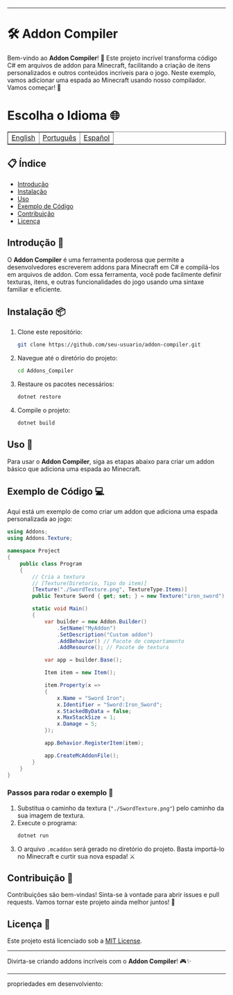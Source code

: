 ---
# 🛠️ Addon Compiler

Bem-vindo ao **Addon Compiler**! 🎉 Este projeto incrível transforma código C# em arquivos de addon para Minecraft, facilitando a criação de itens personalizados e outros conteúdos incríveis para o jogo. Neste exemplo, vamos adicionar uma espada ao Minecraft usando nosso compilador. Vamos começar! 🚀

# Escolha o Idioma 🌐

<table border=1>
  <tr>
    <td><a href="https://github.com/JaymeFernandes/Addons_Compiler/blob/main/README.md">English</a></td>
    <td><a href="https://github.com/JaymeFernandes/Addons_Compiler/blob/main/README_pt.md">Português</a></td>
    <td><a href="https://github.com/JaymeFernandes/Addons_Compiler/blob/main/README_es.md">Español</a></td>
  </tr>
</table>

## 📋 Índice

- [Introdução](#introdução-🌟)
- [Instalação](#instalação-📦)
- [Uso](#uso-🚀)
- [Exemplo de Código](#exemplo-de-código-💻)
- [Contribuição](#contribuição-📜)
- [Licença](#licença-📄)

## Introdução 🌟

O **Addon Compiler** é uma ferramenta poderosa que permite a desenvolvedores escreverem addons para Minecraft em C# e compilá-los em arquivos de addon. Com essa ferramenta, você pode facilmente definir texturas, itens, e outras funcionalidades do jogo usando uma sintaxe familiar e eficiente.

## Instalação 📦

1. Clone este repositório:
   ```sh
   git clone https://github.com/seu-usuario/addon-compiler.git
   ```

2. Navegue até o diretório do projeto:
   ```sh
   cd Addons_Compiler
   ```

3. Restaure os pacotes necessários:
   ```sh
   dotnet restore
   ```

4. Compile o projeto:
   ```sh
   dotnet build
   ```

## Uso 🚀

Para usar o **Addon Compiler**, siga as etapas abaixo para criar um addon básico que adiciona uma espada ao Minecraft.

## Exemplo de Código 💻

Aqui está um exemplo de como criar um addon que adiciona uma espada personalizada ao jogo:

```csharp
using Addons;
using Addons.Texture;

namespace Project
{
    public class Program
    {
        // Cria a textura
        // [Texture(Diretorio, Tipo do item)]
        [Texture("./SwordTexture.png", TextureType.Items)]
        public Texture Sword { get; set; } = new Texture("iron_sword"); // Nome da textura

        static void Main()
        {
            var builder = new Addon.Builder()
                .SetName("MyAddon")
                .SetDescription("Custom addon")
                .AddBehavior() // Pacote de comportamento
                .AddResource(); // Pacote de textura

            var app = builder.Base();

            Item item = new Item();

            item.Property(x =>
            {
                x.Name = "Sword Iron";
                x.Identifier = "Sword:Iron_Sword";
                x.StackedByData = false;
                x.MaxStackSize = 1;
                x.Damage = 5;
            });

            app.Behavior.RegisterItem(item);

            app.CreateMcAddonFile();
        }
    }
}
```

### Passos para rodar o exemplo 📜

1. Substitua o caminho da textura (`"./SwordTexture.png"`) pelo caminho da sua imagem de textura.
2. Execute o programa:
   ```sh
   dotnet run
   ```
3. O arquivo `.mcaddon` será gerado no diretório do projeto. Basta importá-lo no Minecraft e curtir sua nova espada! ⚔️

## Contribuição 🤝

Contribuições são bem-vindas! Sinta-se à vontade para abrir issues e pull requests. Vamos tornar este projeto ainda melhor juntos! 💪

## Licença 📄

Este projeto está licenciado sob a [MIT License](LICENSE).

---

Divirta-se criando addons incríveis com o **Addon Compiler**! 🎮✨


---

propriedades em desenvolviento:
